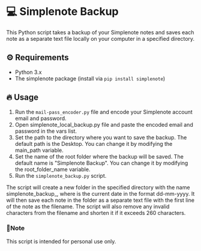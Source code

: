 # 💻 Simplenote Backup
This Python script takes a backup of your Simplenote notes and saves each note as a separate text file locally on your computer in a specified directory.

## ⚙️ Requirements
- Python 3.x
- The simplenote package (install via `pip install simplenote`)
## 🔥 Usage
1. Run the `mail-pass_encoder.py` file and encode your Simplenote account email and password.
2. Open simplenote_local_backup.py file and paste the encoded email and password in the vars list.
3. Set the path to the directory where you want to save the backup. The default path is the Desktop. You can change it by modifying the main_path variable.
4. Set the name of the root folder where the backup will be saved. The default name is "Simplenote Backup". You can change it by modifying the root_folder_name variable.
5. Run the `simplenote_backup.py` script.

The script will create a new folder in the specified directory with the name simplenote_backup_<date>, where <date> is the current date in the format dd-mm-yyyy. It will then save each note in the folder as a separate text file with the first line of the note as the filename. The script will also remove any invalid characters from the filename and shorten it if it exceeds 260 characters.

### 📝Note
This script is intended for personal use only. 
